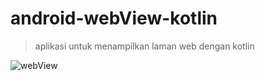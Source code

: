 # android-webView-kotlin  
> aplikasi untuk menampilkan laman web dengan kotlin  

![webView](https://user-images.githubusercontent.com/53375007/128656792-b99d058b-e0ab-4b9c-984b-2acde24c54f6.png)
